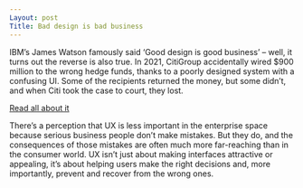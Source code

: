 ```yaml
---
Layout: post
Title: Bad design is bad business
---
```

IBM’s James Watson famously said ‘Good design is good business’ – well, it turns out the
reverse is also true.
In 2021, CitiGroup accidentally wired $900 million to the wrong hedge funds, thanks to a
poorly designed system with a confusing UI. Some of the recipients returned the money, but
some didn’t, and when Citi took the case to court, they lost.

[Read all about it](https://www.forbes.com/sites/forrester/2021/02/24/why-citis-500m-mistake-is-really-a-design-debt-interest-payment/?sh=5e1361d75900)



There’s a perception that UX is less important in the enterprise space because serious business
people don’t make mistakes. But they do, and the consequences of those mistakes are often
much more far-reaching than in the consumer world. UX isn’t just about making interfaces
attractive or appealing, it’s about helping users make the right decisions and, more importantly,
prevent and recover from the wrong ones. 
